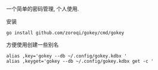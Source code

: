 
一个简单的密码管理, 个人使用.

安装
```
go install github.com/zoroqi/gokey/cmd/gokey
```

方便使用创建一些别名

```
alias ,key='gokey --db ~/.config/gokey.kdbx '
alias ,keyget='gokey --db ~/.config/gokey.kdbx get -c '
```
